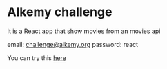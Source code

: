 # Alkemy challenge
It is a React app that show movies from an movies api

email: challenge@alkemy.org
password: react

You can try this [here](https://movies-alkemy.vercel.app/)
